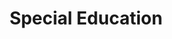---
layout: bos_content
permalink: /featured-analysis/special-education/
title: Special Education
components:
- breadcrumbs:
  - title: Home
    url: "/"
  - title: Budget
    url: "/budget"
  - title: Featured Analysis
    url: "/featured-analysis/"
  - current: Special Education
  - published: 4/13/17
- intro:
  - title: Special education
    short_desc: >
      The special education budget totals $267.6 million in FY18, an increase of 
      $8.5 million or 3.3% from FY17 levels.
    description: >
      The special education budget accounts for approximately 22% of the total BPS 
      budget and supports the almost 12,000 students with disabilities, or 20% of 
      the BPS population. <blockquote>As the district has shifted to more inclusion 
      classrooms, the district has seen the number of teachers with ____ specialties 
      increase by ____ over the past four years.</blockquote>
    sidebar_menu: true    
- text_block:
  - title: Overview
    body: >
      In FY18, the District will continue implementation of a special education data 
      management system. This data system will allow BPS to better manage and monitor 
      student's Individualized Education Programs (IEPs) and ensure they are getting 
      the services they need.
- text_col_2:
  - col: >
      <h5>Out-of-district placements</h5>
      <p>In addition to mainstream or substantially separate placements in the District, 
      BPS is responsible for the educational services of approximately 498 students in 
      out-of-district placements. Students receive out-of-district placements when 
      their needs cannot be met in a public school setting, and instead a private 
      day school or private residential school is required to meet their educational 
      requirements.</p>
  - col: >
      <h5>Out-of-district costs</h5>
      <p> BPS is fully or partly responsible for paying for services for most of these 
      students at an average cost of $84,000 per year in FY16. Tuition rates are 
      established by the Commonwealth of Massachusetts Rate Setting Commission.</p>
- grid:
  - grid_title: More budget analysis
  - title: Handy dandy title
    body: >
      Tempting copy that would make someone click this featured analysis card.
    img: https://www.boston.gov/sites/default/files/styles/grid_card_image/public/allston2.jpg?itok=jMsIfnJ6
    link: /#/
  - title: This one's witty, too
    body: >
      Tempting copy that would make someone click this featured analysis card.
    img: https://www.boston.gov/sites/default/files/styles/grid_card_image/public/backbay5.jpg?itok=sA4Mz_05
    link: /#/
  - title: Rumple Stiltskin
    body: >
      Tempting copy that would make someone click this featured analysis card.
    img: https://www.boston.gov/sites/default/files/styles/grid_card_image/public/bayvillage3.jpg?itok=iDf79UIP
    link: /#/
---
